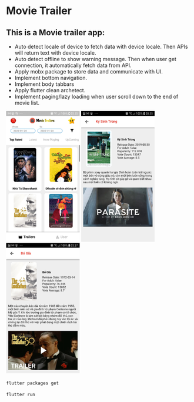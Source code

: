# Movie Trailer

## This is a Movie trailer app:
- Auto detect locale of device to fetch data with device locale. Then APIs will return text with device locale.
- Auto detect offline to show warning message. Then when user get connection, it automatically fetch data from API.
- Apply mobx package to store data and communicate with UI.
- Implement bottom navigation.
- Implement body tabbars
- Apply flutter clean archetect.
- Implement paging/lazy loading when user scroll down to the end of movie list.

<img src="./IMG/Screenshot_20220425-033529.jpg" width="200"> <img src="./IMG/Screenshot_20220425-033551.jpg" width="200">
<img src="./IMG/Screenshot_20220425-033741.jpg" width="200">

`flutter packages get`

`flutter run`


